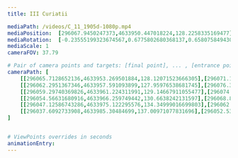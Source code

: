```yaml
---
title: III Curiatii

mediaPath: /videos/C_11_1905d-1080p.mp4
mediaPosition:  [296067.9450247373,4633950.447018224,128.2258335169477]
mediaRotation:  [-0.23555199323674567,0.6775802680368137,0.6580758494300156,-0.22877153504384926]
mediaScale: 1
cameraFOV: 37.79

# Pair of camera points and targets: [final point], ... , [entrance point]
cameraPath: [
    [[296065.7128652136,4633953.269501884,128.12071523666305],[296071.1498952068,4633946.394577332,128.3767593216298]],
    [[296062.2951367346,4633957.591093899,127.95976538681745],[296076.3290614996,4633939.845711956,128.62065992471307]],
    [[296059.29740369826,4633961.224311991,129.14667911055477],[296074.6188838128,4633945.123412672,124.86886489634765]],
    [[296054.56631680916,4633966.259749442,130.6638242131597],[296068.8344282612,4633950.226489427,123.47758910319797]],
    [[296047.12586743286,4633975.122295576,134.34999016699803],[296062.21462414734,4633959.123400329,128.9973106614901]],
    [[296037.6092733908,4633985.30484699,137.00971077831696],[296052.53950982186,4633969.150815633,131.6785085458364]]
]


# ViewPoints overrides in seconds
animationEntry:
---
```

